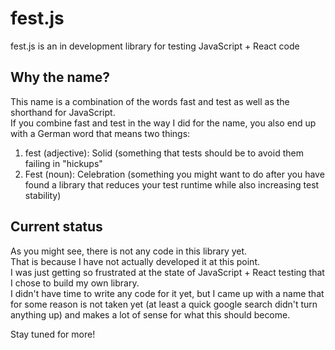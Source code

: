 # fest.js
fest.js is an in development library for testing JavaScript + React code

## Why the name?

This name is a combination of the words fast and test as well as the shorthand for JavaScript.  
If you combine fast and test in the way I did for the name, you also end up with a German word that means two things:  
  1. fest (adjective): Solid (something that tests should be to avoid them failing in "hickups"  
  2. Fest (noun): Celebration (something you might want to do after you have found a library that reduces your test runtime while also increasing test stability)  

## Current status

As you might see, there is not any code in this library yet.  
That is because I have not actually developed it at this point.  
I was just getting so frustrated at the state of JavaScript + React testing that I chose to build my own library.  
I didn't have time to write any code for it yet, but I came up with a name that for some reason is not taken yet (at least a quick google search didn't turn anything up) and makes a lot of sense for what this should become.

Stay tuned for more!
